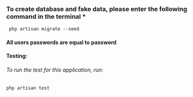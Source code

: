  ### To create database and fake data, please enter the following command in the terminal *
     php artisan migrate --seed


#### All users passwords are equal to password


#### Testing:
###### To run the test for this application, run:
    php artisan test

